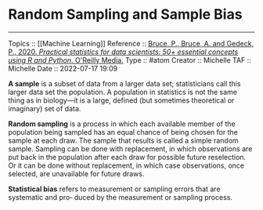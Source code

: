 # Random Sampling and Sample Bias


---
Topics :: [[Machine Learning]]
Reference :: [Bruce, P., Bruce, A. and Gedeck, P., 2020. _Practical statistics for data scientists: 50+ essential concepts using R and Python_. O'Reilly Media.](https://books.google.co.za/books?hl=en&lr=&id=k2XcDwAAQBAJ&oi=fnd&pg=PP1&dq=Practical+Statistics+for+Data+Scientists&ots=dDLkhkUeBX&sig=-qTlzRa3JlP9tbAVDyIYdw-S1Ck&redir_esc=y#v=onepage&q=Practical%20Statistics%20for%20Data%20Scientists&f=false)
Type :: #atom
Creator :: Michelle
TAF :: Michelle
Date :: 2022-07-17 19:09

**A sample** is a subset of data from a larger data set; statisticians call this larger data set the population. A population in statistics is not the same thing as in biology—it is a large, defined (but sometimes theoretical or imaginary) set of data.

**Random sampling** is a process in which each available member of the population being sampled has an equal chance of being chosen for the sample at each draw. The sample that results is called a simple random sample. Sampling can be done with replacement, in which observations are put back in the population after each draw for possible future reselection. Or it can be done without replacement, in which case observations, once selected, are unavailable for future draws.

**Statistical bias** refers to measurement or sampling errors that are systematic and pro‐ duced by the measurement or sampling process.
